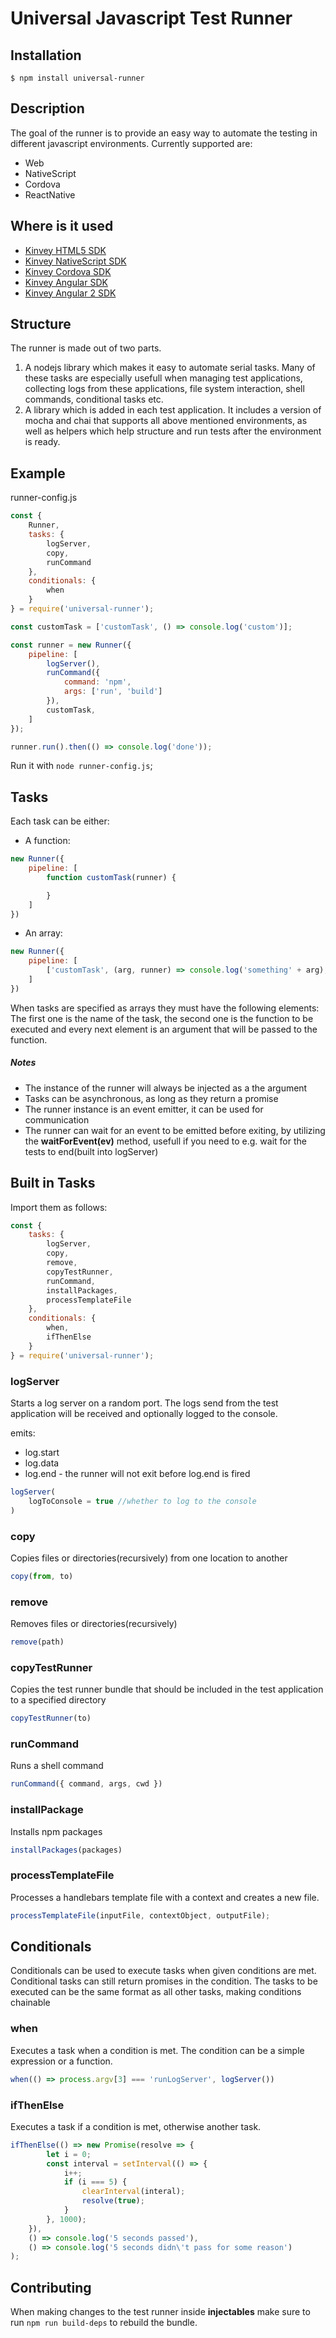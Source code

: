 # Universal Javascript Test Runner

## Installation

`$ npm install universal-runner`

## Description

The goal of the runner is to provide an easy way to automate the testing in different javascript environments. Currently supported are:

* Web
* NativeScript
* Cordova
* ReactNative

## Where is it used

* [Kinvey HTML5 SDK](https://github.com/Kinvey/html5-sdk)
* [Kinvey NativeScript SDK](https://github.com/Kinvey/nativescript-sdk)
* [Kinvey Cordova SDK](https://github.com/Kinvey/phonegap-sdk)
* [Kinvey Angular SDK](https://github.com/Kinvey/angular-sdk)
* [Kinvey Angular 2 SDK](https://github.com/Kinvey/angular2-sdk)

## Structure

The runner is made out of two parts.

1. A nodejs library which makes it easy to automate serial tasks. Many of these tasks are especially usefull when managing test applications, collecting logs from these applications, file system interaction, shell commands, conditional tasks etc.
2. A library which is added in each test application. It includes a version of mocha and chai that supports all above mentioned environments, as well as helpers which help structure and run tests after the environment is ready.

## Example

runner-config.js
```js
const {
    Runner,
    tasks: {
        logServer,
        copy,
        runCommand
    },
    conditionals: {
        when
    }
} = require('universal-runner');

const customTask = ['customTask', () => console.log('custom')];

const runner = new Runner({
    pipeline: [
        logServer(),
        runCommand({
            command: 'npm',
            args: ['run', 'build']
        }),
        customTask,
    ]
});

runner.run().then(() => console.log('done'));
```

Run it with `node runner-config.js`;

## Tasks

Each task can be either:

* A function: 
```js
new Runner({
    pipeline: [
        function customTask(runner) {

        }
    ]
})
```

* An array: 
```js
new Runner({
    pipeline: [
        ['customTask', (arg, runner) => console.log('something' + arg), 5]
    ]
})
```

When tasks are specified as arrays they must have the following elements: The first one is the name of the task, the second one is the function to be executed and every next element is an argument that will be passed to the function.

##### Notes

* The instance of the runner will always be injected as a the argument
* Tasks can be asynchronous, as long as they return a promise
* The runner instance is an event emitter, it can be used for communication
* The runner can wait for an event to be emitted before exiting, by utilizing the **waitForEvent(ev)** method, usefull if you need to e.g. wait for the tests to end(built into logServer)

## Built in Tasks

Import them as follows:

```js
const {
    tasks: {
        logServer,
        copy,
        remove,
        copyTestRunner,
        runCommand,
        installPackages,
        processTemplateFile
    },
    conditionals: {
        when,
        ifThenElse
    }
} = require('universal-runner');
```

### logServer

Starts a log server on a random port. The logs send from the test application will be received and optionally logged to the console.

emits: 

* log.start
* log.data
* log.end - the runner will not exit before log.end is fired

```js
logServer(
    logToConsole = true //whether to log to the console
)
```

### copy

Copies files or directories(recursively) from one location to another

```js
copy(from, to)
```

### remove

Removes files or directories(recursively)

```js
remove(path)
```

### copyTestRunner

Copies the test runner bundle that should be included in the test application to a specified directory

```js
copyTestRunner(to)
```

### runCommand

Runs a shell command

```js
runCommand({ command, args, cwd })
```

### installPackage

Installs npm packages

```js
installPackages(packages)
```

### processTemplateFile

Processes a handlebars template file with a context and creates a new file.

```js
processTemplateFile(inputFile, contextObject, outputFile);
```

## Conditionals

Conditionals can be used to execute tasks when given conditions are met. Conditional tasks can still return promises in the condition. The tasks to be executed can be the same format as all other tasks, making conditions chainable

### when

Executes a task when a condition is met. The condition can be a simple expression or a function.

```js
when(() => process.argv[3] === 'runLogServer', logServer())
```

### ifThenElse

Executes a task if a condition is met, otherwise another task.

```js
ifThenElse(() => new Promise(resolve => {
        let i = 0;
        const interval = setInterval(() => {
            i++;
            if (i === 5) {
                clearInterval(interal);
                resolve(true);
            }
        }, 1000);
    }),
    () => console.log('5 seconds passed'), 
    () => console.log('5 seconds didn\'t pass for some reason')
);
```

## Contributing

When making changes to the test runner inside **injectables** make sure to run `npm run build-deps` to rebuild the bundle.